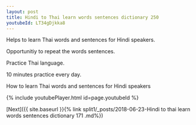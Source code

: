```yaml
---
layout: post
title: Hindi to Thai learn words sentences dictionary 250 
youtubeId: LT34gDjkka8
---
```

 
 
Helps to learn Thai words and sentences for Hindi speakers.

Opportunitiy to repeat the words sentences. 

Practice Thai language. 
 
10 minutes practice every day. 
 
How to learn Thai words and sentences for Hindi speakers 
 
{% include youtubePlayer.html id=page.youtubeId %}
 
 
[Next]({{ site.baseurl }}{% link  split1/_posts/2018-06-23-Hindi to thai learn words sentences dictionary 171 .md%})
 
